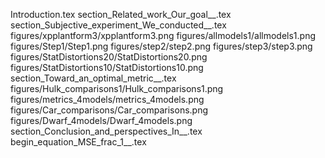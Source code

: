 Introduction.tex
section_Related_work_Our_goal__.tex
section_Subjective_experiment_We_conducted__.tex
figures/xpplantform3/xpplantform3.png
figures/allmodels1/allmodels1.png
figures/Step1/Step1.png
figures/step2/step2.png
figures/step3/step3.png
figures/StatDistortions20/StatDistortions20.png
figures/StatDistortions10/StatDistortions10.png
section_Toward_an_optimal_metric__.tex
figures/Hulk_comparisons1/Hulk_comparisons1.png
figures/metrics_4models/metrics_4models.png
figures/Car_comparisons/Car_comparisons.png
figures/Dwarf_4models/Dwarf_4models.png
section_Conclusion_and_perspectives_In__.tex
begin_equation_MSE_frac_1__.tex